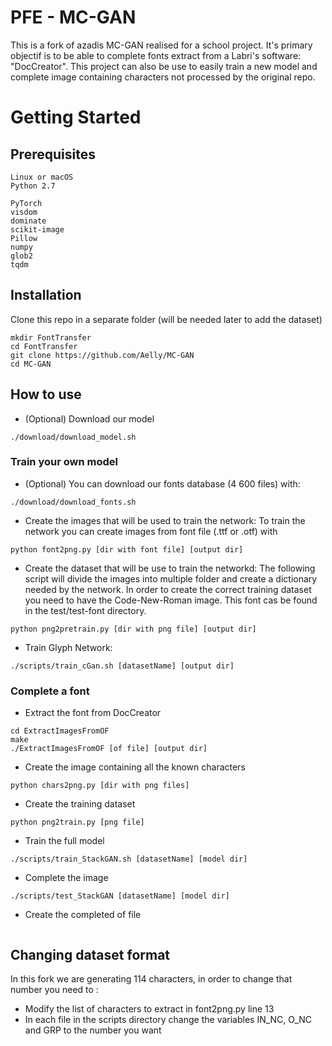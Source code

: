 # PFE - MC-GAN

This is a fork of azadis MC-GAN realised for a school project. It's primary objectif is to 
be able to complete fonts extract from a Labri's software: "DocCreator". This project can also 
be use to easily train a new model and complete image containing characters not processed by the 
original repo.

# Getting Started

## Prerequisites

```
Linux or macOS
Python 2.7

PyTorch
visdom
dominate
scikit-image
Pillow
numpy
glob2
tqdm
```

## Installation

Clone this repo in a separate folder (will be needed later to add the dataset)

```
mkdir FontTransfer
cd FontTransfer
git clone https://github.com/Aelly/MC-GAN
cd MC-GAN
```

## How to use

- (Optional) Download our model
```
./download/download_model.sh
```

### Train your own model

- (Optional) You can download our fonts database (4 600 files) with:
```
./download/download_fonts.sh
```

- Create the images that will be used to train the network:
To train the network you can create images from font file (.ttf or .otf) with
```
python font2png.py [dir with font file] [output dir]
```

- Create the dataset that will be use to train the networkd:
The following script will divide the images into multiple folder and create a dictionary needed by the network. In order to create the correct training dataset you need to have the Code-New-Roman image. This font cas be found in the test/test-font directory.
```
python png2pretrain.py [dir with png file] [output dir]
```

- Train Glyph Network:
```
./scripts/train_cGan.sh [datasetName] [output dir]
```
### Complete a font

- Extract the font from DocCreator
```
cd ExtractImagesFromOF
make
./ExtractImagesFromOF [of file] [output dir]
```

- Create the image containing all the known characters 
```
python chars2png.py [dir with png files]
```

- Create the training dataset
```
python png2train.py [png file]
```

- Train the full model
```
./scripts/train_StackGAN.sh [datasetName] [model dir]
```

- Complete the image
```
./scripts/test_StackGAN [datasetName] [model dir]
```

- Create the completed of file
```

```
## Changing dataset format

In this fork we are generating 114 characters, in order to change that number you need to :
- Modify the list of characters to extract in font2png.py line 13
- In each file in the scripts directory change the variables IN_NC, O_NC and GRP to the number you want

